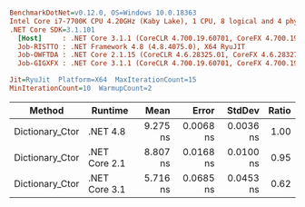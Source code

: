 ``` ini

BenchmarkDotNet=v0.12.0, OS=Windows 10.0.18363
Intel Core i7-7700K CPU 4.20GHz (Kaby Lake), 1 CPU, 8 logical and 4 physical cores
.NET Core SDK=3.1.101
  [Host]     : .NET Core 3.1.1 (CoreCLR 4.700.19.60701, CoreFX 4.700.19.60801), X64 RyuJIT
  Job-RISTTO : .NET Framework 4.8 (4.8.4075.0), X64 RyuJIT
  Job-OWFTDA : .NET Core 2.1.15 (CoreCLR 4.6.28325.01, CoreFX 4.6.28327.02), X64 RyuJIT
  Job-GIGXFX : .NET Core 3.1.1 (CoreCLR 4.700.19.60701, CoreFX 4.700.19.60801), X64 RyuJIT

Jit=RyuJit  Platform=X64  MaxIterationCount=15  
MinIterationCount=10  WarmupCount=2  

```
|          Method |       Runtime |     Mean |     Error |    StdDev | Ratio |
|---------------- |-------------- |---------:|----------:|----------:|------:|
| Dictionary_Ctor |      .NET 4.8 | 9.275 ns | 0.0068 ns | 0.0036 ns |  1.00 |
| Dictionary_Ctor | .NET Core 2.1 | 8.807 ns | 0.0168 ns | 0.0100 ns |  0.95 |
| Dictionary_Ctor | .NET Core 3.1 | 5.716 ns | 0.0685 ns | 0.0453 ns |  0.62 |
